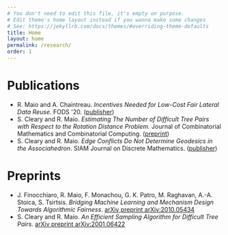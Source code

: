 ```yaml
---
# You don't need to edit this file, it's empty on purpose.
# Edit theme's home layout instead if you wanna make some changes
# See: https://jekyllrb.com/docs/themes/#overriding-theme-defaults
title: Home
layout: home
permalink: /research/
order: 1
---
```


# Publications

- R. Maio and A. Chaintreau. *Incentives Needed for Low-Cost Fair Lateral Data
  Reuse*. FODS '20.  ([publisher][incentives needed])
- S. Cleary and R. Maio. *Estimating The Number of Difficult Tree Pairs with
  Respect to the Rotation Distance Problem.* Journal of Combinatorial
  Mathematics and Combinatorial Computing. ([preprint][JCMCC])
- S. Cleary and R. Maio. *Edge Conflicts Do Not Determine Geodesics in the
  Associahedron*. SIAM Journal on Discrete Mathematics. ([publisher][SIAM])

# Preprints

- J. Finocchiaro, R. Maio, F. Monachou, G. K. Patro, M. Raghavan, A.-A. Stoica,
  S. Tsirtsis. *Bridging Machine Learning and Mechanism Design Towards
  Algorithmic Fairness*. [arXiv preprint arXiv:2010.05434][Bridging]
- S. Cleary and R. Maio. *An Efficient Sampling Algorithm for Difficult Tree
  Pairs*. [arXiv preprint arXiv:2001.06422][Sampling]

[incentives needed]: https://dl.acm.org/doi/10.1145/3412815.3416890
[JCMCC]: https://arxiv.org/abs/2001.06407
[SIAM]: https://epubs.siam.org/doi/abs/10.1137/17M1114582
[Bridging]: https://arxiv.org/abs/2010.05434
[Sampling]: https://arxiv.org/abs/2001.06422
